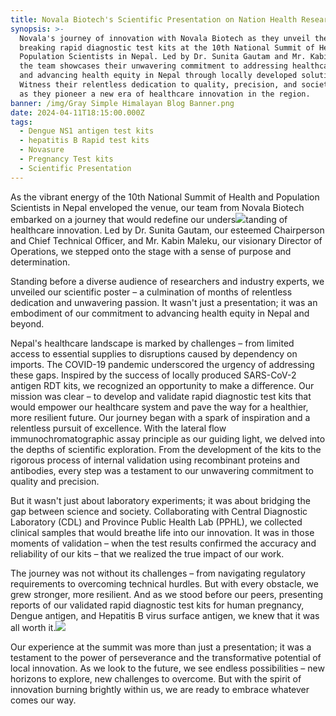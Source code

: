 ```yaml
---
title: Novala Biotech's Scientific Presentation on Nation Health Research Summit
synopsis: >-
  Novala's journey of innovation with Novala Biotech as they unveil their ground
  breaking rapid diagnostic test kits at the 10th National Summit of Health and
  Population Scientists in Nepal. Led by Dr. Sunita Gautam and Mr. Kabin Maleku,
  the team showcases their unwavering commitment to addressing healthcare gaps
  and advancing health equity in Nepal through locally developed solutions.
  Witness their relentless dedication to quality, precision, and societal impact
  as they pioneer a new era of healthcare innovation in the region.
banner: /img/Gray Simple Himalayan Blog Banner.png
date: 2024-04-11T18:15:00.000Z
tags:
  - Dengue NS1 antigen test kits
  - hepatitis B Rapid test kits
  - Novasure
  - Pregnancy Test kits
  - Scientific Presentation
---
```


As the vibrant energy of the 10th National Summit of Health and Population Scientists in Nepal enveloped the venue, our team from Novala Biotech embarked on a journey that would redefine our unders![](/img/viber_image_2024-04-11_08-01-47-263.jpg)tanding of healthcare innovation. Led by Dr. Sunita Gautam, our esteemed Chairperson and Chief Technical Officer, and Mr. Kabin Maleku, our visionary Director of
Operations, we stepped onto the stage with a sense of purpose and determination.

Standing before a diverse audience of researchers and industry experts, we unveiled our scientific poster – a culmination of months of relentless dedication and unwavering passion. It wasn't just a presentation; it was an embodiment of our commitment to advancing health equity in Nepal and beyond.

Nepal's healthcare landscape is marked by challenges – from limited access to essential supplies to disruptions caused by dependency on imports. The COVID-19 pandemic underscored the urgency of addressing these gaps. Inspired by the success of locally produced SARS-CoV-2 antigen RDT kits, we recognized an opportunity to make a difference. Our mission was clear – to develop and validate rapid diagnostic test kits that would empower our healthcare system and pave the way for a healthier, more resilient future. Our journey began with a spark of inspiration and a relentless pursuit of excellence. With the lateral flow immunochromatographic assay principle as our guiding light, we delved into the depths of scientific exploration. From the development of the kits to the rigorous process of internal validation using recombinant proteins and antibodies, every step was a testament to our unwavering commitment to quality and precision.

But it wasn't just about laboratory experiments; it was about bridging the gap between science and society. Collaborating with Central Diagnostic Laboratory (CDL) and Province Public Health Lab (PPHL), we collected clinical samples that would breathe life into our innovation. It was in those moments of validation – when the test results confirmed the accuracy and
reliability of our kits – that we realized the true impact of our work.

The journey was not without its challenges – from navigating regulatory requirements to overcoming technical hurdles. But with every obstacle, we grew stronger, more resilient. And as we stood before our peers, presenting reports of our validated rapid diagnostic test kits for human pregnancy, Dengue antigen, and Hepatitis B virus surface antigen, we knew that it was all worth it.![](/img/viber_image_2024-04-11_08-01-47-847.jpg)

Our experience at the summit was more than just a presentation; it was a testament to the power of perseverance and the
transformative potential of local innovation. As we look to the future, we see endless possibilities – new horizons to explore, new challenges to overcome. But with the spirit of innovation burning brightly within us, we are ready to embrace whatever comes our way.
